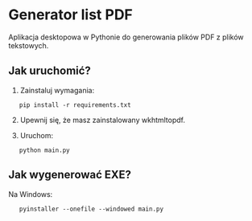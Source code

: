 # Generator list PDF

Aplikacja desktopowa w Pythonie do generowania plików PDF z plików tekstowych.

## Jak uruchomić?

1. Zainstaluj wymagania:

```
   pip install -r requirements.txt
```

2. Upewnij się, że masz zainstalowany wkhtmltopdf.

3. Uruchom:

```
   python main.py
```

## Jak wygenerować EXE?

Na Windows:

```shell
   pyinstaller --onefile --windowed main.py
```
